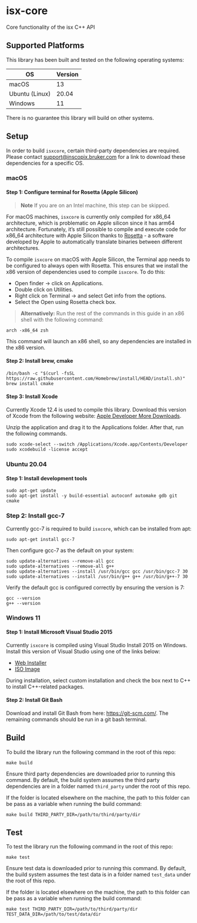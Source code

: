 # isx-core
Core functionality of the isx C++ API

## Supported Platforms

This library has been built and tested on the following operating systems:

|  OS | Version |
|  --------- | ------- |
| macOS   | 13 |
| Ubuntu (Linux) | 20.04 |
| Windows | 11 |

There is no guarantee this library will build on other systems.

## Setup

In order to build `isxcore`, certain third-party dependencies are required. Please contact support@inscopix.bruker.com for a link to download these dependencies for a specific OS.

### macOS 

#### Step 1: Configure terminal for Rosetta (Apple Silicon)

> **Note** If you are on an Intel machine, this step can be skipped.

For macOS machines, `isxcore` is currently only compiled for x86_64 architecture, which is problematic on Apple silicon since it has arm64 architecture. Fortunately, it’s still possible to compile and execute code for x86_64 architecture with Apple Silicon thanks to [Rosetta](https://en.wikipedia.org/wiki/Rosetta_(software)) - a software developed by Apple to automatically translate binaries between different architectures.

To compile `isxcore` on macOS with Apple Silicon, the Terminal app needs to be configured to always open with Rosetta. This ensures that we install the x86 version of dependencies used to compile `isxcore`. To do this:

* Open finder -> click on Applications.
* Double click on Utilities.
* Right click on Terminal -> and select Get info from the options.
* Select the Open using Rosetta check box.

> **Alternatively:** Run the rest of the commands in this guide in an x86 shell with the following command:

```
arch -x86_64 zsh
```

This command will launch an x86 shell, so any dependencies are installed in the x86 version.

#### Step 2: Install brew, cmake

```
/bin/bash -c "$(curl -fsSL https://raw.githubusercontent.com/Homebrew/install/HEAD/install.sh)"
brew install cmake
```

#### Step 3: Install Xcode

Currently Xcode 12.4 is used to compile this library. Download this version of Xcode from the following website: [Apple Developer More Downloads](https://inscopix.atlassian.net/wiki/spaces/MOS/pages/2975268872/Initial+IDPS+Development+Environment+Setup+on+MacOS#:~:text=Apple%20Developer%20More%20Downloads). 

Unzip the application and drag it to the Applications folder. After that, run the following commands.

```
sudo xcode-select --switch /Applications/Xcode.app/Contents/Developer
sudo xcodebuild -license accept
```

### Ubuntu 20.04

#### Step 1: Install development tools

```
sudo apt-get update
sudo apt-get install -y build-essential autoconf automake gdb git cmake
```

### Step 2: Install gcc-7

Currently gcc-7 is required to build `isxcore`, which can be installed from apt:

```
sudo apt-get install gcc-7
```

Then configure gcc-7 as the default on your system:

```
sudo update-alternatives --remove-all gcc 
sudo update-alternatives --remove-all g++
sudo update-alternatives --install /usr/bin/gcc gcc /usr/bin/gcc-7 30
sudo update-alternatives --install /usr/bin/g++ g++ /usr/bin/g++-7 30
```

Verify the default gcc is configured correctly by ensuring the version is 7:

```
gcc --version
g++ --version
```

### Windows 11

#### Step 1: Install Microsoft Visual Studio 2015

Currently `isxcore` is compiled using Visual Studio Install 2015 on Windows. Install this version of Visual Studio using one of the links below:

* [Web Installer](https://go.microsoft.com/fwlink/?LinkId=532606&clcid=0x409)
* [ISO Image](https://go.microsoft.com/fwlink/?LinkId=615448&clcid=0x409)

During installation, select custom installation and check the box next to C++ to install C++-related packages.

#### Step 2: Install Git Bash

Download and install Git Bash from here: https://git-scm.com/. The remaining commands should be run in a git bash terminal.

## Build

To build the library run the following command in the root of this repo:

```
make build
```

Ensure third party dependencies are downloaded prior to running this command.
By default, the build system assumes the third party dependencies are in a folder named `third_party` under the root of this repo.

If the folder is located elsewhere on the machine, the path to this folder can be pass as a variable when running the build command:

```
make build THIRD_PARTY_DIR=/path/to/third/party/dir
```

## Test

To test the library run the following command in the root of this repo:

```
make test
```

Ensure test data is downloaded prior to running this command.
By default, the build system assumes the test data is in a folder named `test_data` under the root of this repo.

If the folder is located elsewhere on the machine, the path to this folder can be pass as a variable when running the build command:

```
make test THIRD_PARTY_DIR=/path/to/third/party/dir TEST_DATA_DIR=/path/to/test/data/dir
```
